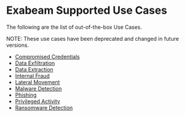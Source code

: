 Exabeam Supported Use Cases
===========================

The following are the list of out-of-the-box Use Cases.


NOTE: These use cases have been deprecated and changed in future versions.

* [Compromised Credentials](UseCases/uc_compromised_credentials.md)
* [Data Exfiltration](UseCases/uc_data_exfiltration.md)
* [Data Extraction](UseCases/uc_data_extraction.md)
* [Internal Fraud](UseCases/uc_internal_fraud.md)
* [Lateral Movement](UseCases/uc_lateral_movement.md)
* [Malware Detection](UseCases/uc_malware_detection.md)
* [Phishing](UseCases/uc_phishing.md)
* [Privileged Activity](UseCases/uc_privileged_activity.md)
* [Ransomware Detection](UseCases/uc_ransomware_detection.md)
